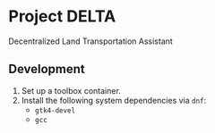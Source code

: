# Project DELTA

Decentralized Land Transportation Assistant

## Development

1. Set up a toolbox container.
2. Install the following system dependencies via `dnf`:
   - `gtk4-devel`
   - `gcc`
